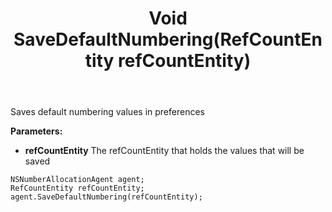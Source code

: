 ﻿---
uid: crmscript_ref_NSNumberAllocationAgent_SaveDefaultNumbering
title: Void SaveDefaultNumbering(RefCountEntity refCountEntity)
intellisense: NSNumberAllocationAgent.SaveDefaultNumbering
keywords: NSNumberAllocationAgent, SaveDefaultNumbering
so.topic: reference
---

Saves default numbering values in preferences

**Parameters:**
 - **refCountEntity** The refCountEntity that holds the values that will be saved

```crmscript
NSNumberAllocationAgent agent;
RefCountEntity refCountEntity;
agent.SaveDefaultNumbering(refCountEntity);
```

